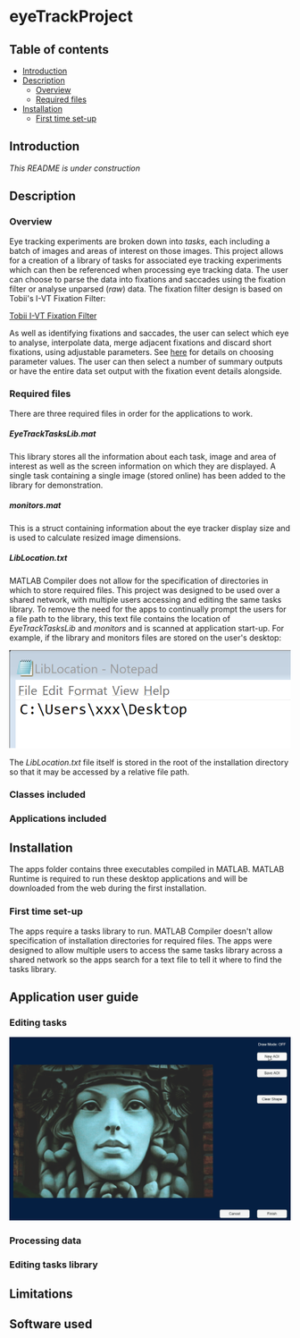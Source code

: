 # eyeTrackProject

## Table of contents
* [Introduction](#Introduction)
* [Description](#Description)
  * [Overview](#Overview)
  * [Required files](#Required-files)
* [Installation](#Installation)
  * [First time set-up](#First-time-set-up)


## Introduction

*This README is under construction*

## Description

### Overview

Eye tracking experiments are broken down into *tasks*, each including a batch of images and areas of interest on those images. This project allows for a creation of a library of tasks for associated eye tracking experiments which can then be referenced when processing eye tracking data. The user can choose to parse the data into fixations and saccades using the fixation filter or analyse unparsed (*raw*) data. The fixation filter design is based on Tobii's I-VT Fixation Filter:

[Tobii I-VT Fixation Filter](https://www.tobiipro.com/siteassets/tobii-pro/learn-and-support/analyze/how-do-we-classify-eye-movements/tobii-pro-i-vt-fixation-filter.pdf)

As well as identifying fixations and saccades, the user can select which eye to analyse, interpolate data, merge adjacent fixations and discard short fixations, using adjustable parameters. See [here](https://www.tobiipro.com/siteassets/tobii-pro/learn-and-support/analyze/how-do-we-classify-eye-movements/determining-the-tobii-pro-i-vt-fixation-filters-default-values.pdf) for details on choosing parameter values. The user can then select a number of summary outputs or have the entire data set output with the fixation event details alongside.

### Required files

There are three required files in order for the applications to work.

##### *EyeTrackTasksLib.mat*

This library stores all the information about each task, image and area of interest as well as the screen information on which they are displayed. A single task containing a single image (stored online) has been added to the library for demonstration.

##### *monitors.mat*

This is a struct containing information about the eye tracker display size and is used to calculate resized image dimensions.

##### *LibLocation.txt*

MATLAB Compiler does not allow for the specification of directories in which to store required files. This project was designed to be used over a shared network, with multiple users accessing and editing the same tasks library. To remove the need for the apps to continually prompt the users for a file path to the library, this text file contains the location of *EyeTrackTasksLib* and *monitors* and is scanned at application start-up. For example, if the library and monitors files are stored on the user's desktop:

![LibLocation](demo%20files/LibLocation.png)

The *LibLocation.txt* file itself is stored in the root of the installation directory so that it may be accessed by a relative file path.

### Classes included

### Applications included

## Installation

The apps folder contains three executables compiled in MATLAB. MATLAB Runtime is required to run these desktop applications and will be downloaded from the web during the first installation.

### First time set-up

The apps require a tasks library to run. MATLAB Compiler doesn't allow specification of installation directories for required files. The apps were designed to allow multiple users to access the same tasks library across a shared network so the apps search for a text file to tell it where to find the tasks library.

## Application user guide


### Editing tasks

![drawAoiDemo](demo%20files/drawAoiDemo.gif)

### Processing data

### Editing tasks library

## Limitations

## Software used
